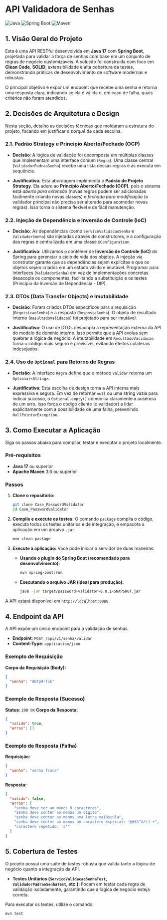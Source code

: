 # API Validadora de Senhas

![Java](https://img.shields.io/badge/Java-blue.svg) ![Spring Boot](https://img.shields.io/badge/Spring%20Boot-3.1.4-brightgreen.svg) ![Maven](https://img.shields.io/badge/Maven-3.x-red.svg)

## 1. Visão Geral do Projeto

Esta é uma API RESTful desenvolvida em **Java 17** com **Spring Boot**, projetada para validar a força de senhas com base em um conjunto de regras de negócio customizáveis. A solução foi construída com foco em **Clean Code**, **SOLID**, extensibilidade e alta cobertura de testes, demonstrando práticas de desenvolvimento de software modernas e robustas.

O principal objetivo é expor um endpoint que recebe uma senha e retorna uma resposta clara, indicando se ela é válida e, em caso de falha, quais critérios não foram atendidos.

## 2. Decisões de Arquitetura e Design

Nesta seção, detalho as decisões técnicas que moldaram a estrutura do projeto, focando em justificar o *porquê* de cada escolha.

### 2.1. Padrão Strategy e Princípio Aberto/Fechado (OCP)

-   **Decisão**: A lógica de validação foi decomposta em múltiplas classes que implementam uma interface comum (`Regra`). Uma classe central (`ValidadorPadraoSenha`) recebe uma lista dessas regras e as executa em sequência.

-   **Justificativa**: Esta abordagem implementa o **Padrão de Projeto Strategy**. Ela adere ao **Princípio Aberto/Fechado (OCP)**, pois o sistema está *aberto para extensão* (novas regras podem ser adicionadas facilmente criando novas classes) e *fechado para modificação* (o validador principal não precisa ser alterado para acomodar novas regras). Isso torna o sistema flexível e de fácil manutenção.

### 2.2. Injeção de Dependência e Inversão de Controle (IoC)

-   **Decisão**: As dependências (como `ServicoValidacaoSenha` e `ValidadorSenha`) são injetadas através de construtores, e a configuração das regras é centralizada em uma classe `@Configuration`.

-   **Justificativa**: Utilizamos o contêiner de **Inversão de Controle (IoC)** do Spring para gerenciar o ciclo de vida dos objetos. A injeção via construtor garante que as dependências sejam explícitas e que os objetos sejam criados em um estado válido e imutável. Programar para interfaces (`ValidadorSenha`) em vez de implementações concretas desacopla os componentes, facilitando a substituição e os testes (Princípio da Inversão de Dependência - DIP).

### 2.3. DTOs (Data Transfer Objects) e Imutabilidade

-   **Decisão**: Foram criados DTOs específicos para a requisição (`RequisicaoSenha`) e a resposta (`RespostaSenha`). O objeto de resultado interno (`ResultadoValidacao`) foi projetado para ser imutável.

-   **Justificativa**: O uso de DTOs desacopla a representação externa da API do modelo de domínio interno. Isso permite que a API evolua sem quebrar a lógica de negócio. A imutabilidade em `ResultadoValidacao` torna o código mais seguro e previsível, evitando efeitos colaterais indesejados.

### 2.4. Uso de `Optional` para Retorno de Regras

-   **Decisão**: A interface `Regra` define que o método `validar` retorna um `Optional<String>`.

-   **Justificativa**: Esta escolha de design torna a API interna mais expressiva e segura. Em vez de retornar `null` ou uma string vazia para indicar sucesso, o `Optional.empty()` comunica claramente a ausência de um erro. Isso força o código cliente (o validador) a lidar explicitamente com a possibilidade de uma falha, prevenindo `NullPointerException`.

## 3. Como Executar a Aplicação

Siga os passos abaixo para compilar, testar e executar o projeto localmente.

### Pré-requisitos

-   **Java 17** ou superior
-   **Apache Maven** 3.6 ou superior

### Passos

1.  **Clone o repositório:**
    ```bash
    git clone Case_PasswordValidator
    cd Case_PasswordValidator
    ```

2.  **Compile e execute os testes:**
    O comando `package` compila o código, executa todos os testes unitários e de integração, e empacota a aplicação em um arquivo `.jar`.
    ```bash
    mvn clean package
    ```

3.  **Execute a aplicação:**
    Você pode iniciar o servidor de duas maneiras:

    *   **Usando o plugin do Spring Boot (recomendado para desenvolvimento):**
        ```bash
        mvn spring-boot:run
        ```
    *   **Executando o arquivo JAR (ideal para produção):**
        ```bash
        java -jar target/password-validator-0.0.1-SNAPSHOT.jar
        ```

A API estará disponível em `http://localhost:8080`.

## 4. Endpoint da API

A API expõe um único endpoint para a validação de senhas.

-   **Endpoint**: `POST /api/v1/senha/validar`
-   **Content-Type**: `application/json`

### Exemplo de Requisição

**Corpo da Requisição (Body):**
```json
{
  "senha": "AbTp9!fok"
}
```

### Exemplo de Resposta (Sucesso)

**Status**: `200 OK`
**Corpo da Resposta:**
```json
{
  "valido": true,
  "erros": []
}
```

### Exemplo de Resposta (Falha)

**Requisição:**
```json
{
  "senha": "senha fraca"
}
```

**Resposta:**
```json
{
  "valido": false,
  "erros": [
    "senha deve ter ao menos 9 caracteres",
    "senha deve conter ao menos um dígito",
    "senha deve conter ao menos uma letra maiúscula",
    "senha deve conter ao menos um caractere especial: !@#$%^&*()-+",
    "caractere repetido: 'a'"
  ]
}
```

## 5. Cobertura de Testes

O projeto possui uma suíte de testes robusta que valida tanto a lógica de negócio quanto a integração da API.

-   **Testes Unitários (`ServicoValidacaoSenhaTest`, `ValidadorPadraoSenhaTest`, etc.):** Focam em testar cada regra de validação isoladamente, garantindo que a lógica de negócio esteja correta.


Para executar os testes, utilize o comando:
```bash
mvn test
```



